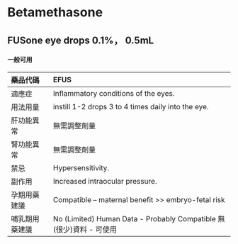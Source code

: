 # Betamethasone

## FUSone eye drops 0.1%， 0.5mL

#### 一般可用

| 藥品代碼       | EFUS                                                                |
|:---------------|:--------------------------------------------------------------------|
| 適應症         | Inflammatory conditions of the eyes.                                |
| 用法用量       | instill 1-2 drops 3 to 4 times daily into the eye.                  |
| 肝功能異常     | 無需調整劑量                                                        |
| 腎功能異常     | 無需調整劑量                                                        |
| 禁忌           | Hypersensitivity.                                                   |
| 副作用         | Increased intraocular pressure.                                     |
| 孕期用藥建議   | Compatible – maternal benefit >> embryo-fetal risk                  |
| 哺乳期用藥建議 | No (Limited) Human Data - Probably Compatible 無(很少)資料 - 可使用 |

